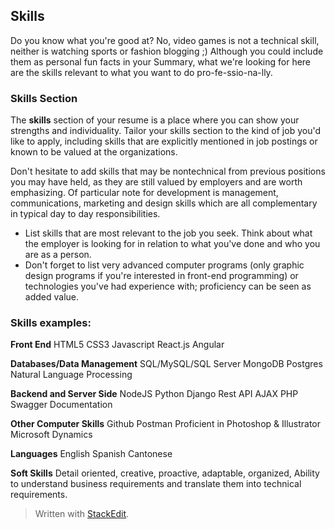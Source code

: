 ## Skills
Do you know what you're good at? No, video games is not a technical skill, neither is watching sports or fashion blogging ;) Although you could include them as personal fun facts in your Summary, what we're looking for here are the skills relevant to what you want to do pro-fe-ssio-na-lly.

### Skills Section
The **skills** section of your resume is a place where you can show your strengths and individuality. Tailor your skills section
to the kind of job you'd like to apply, including skills that are explicitly mentioned in job postings or known to be valued at the organizations.

Don't hesitate to add skills that may be nontechnical from previous positions you may have held, as they are still valued by employers and are worth emphasizing. Of particular note for development is management, communications, marketing and design skills which are all complementary in typical day to day responsibilities.

 - List skills that are most relevant to the job you seek. Think about what the employer is looking for in relation to what you've done and who you are as a person.
 - Don't forget to list very advanced computer programs (only graphic design programs if you're interested in front-end programming) or technologies you've had experience with; proficiency can be seen as added value.

### Skills examples:
**Front End**
HTML5
CSS3
Javascript
React.js
Angular

**Databases/Data Management**
SQL/MySQL/SQL Server
MongoDB
Postgres
Natural Language Processing

**Backend and Server Side**
NodeJS
Python
Django
Rest API
AJAX
PHP
Swagger Documentation

**Other Computer Skills**
Github
Postman
Proficient in Photoshop & Illustrator
Microsoft Dynamics

**Languages**
English
Spanish
Cantonese

**Soft Skills**
Detail oriented, creative, proactive, adaptable, organized, Ability to understand business requirements and translate them into technical requirements.


> Written with [StackEdit](https://stackedit.io/).
<!--stackedit_data:
eyJoaXN0b3J5IjpbLTE2NTkxNjYzMDJdfQ==
-->